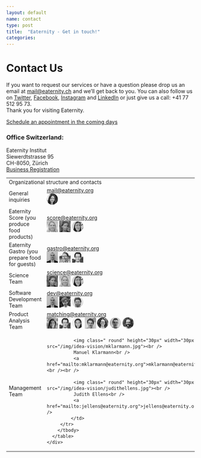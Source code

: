 ```yaml
---
layout: default
name: contact
type: post
title:  "Eaternity - Get in touch!"
categories:
---
```



<div class="window" style="background-image: url('/img/Eaternityteam.jpeg'); background-repeat: no-repeat;"></div>


<div class="container">






<div class="row small-push-top small-push-bottom">
    <div class="col-xs-12 text-center">
      <h1>Contact Us</h1>
    </div>
  </div>
  <div class="row push-bottom">
    <div class="col-xs-12 col-sm-offset-1 col-sm-10 text-center">
      <p>If you want to request our services or have a question please drop us an email at <a target="_blank" href="mailto:mail@eaternity.ch">mail@eaternity.ch</a> and we’ll get back to you. You can also follow us on <a target="_blank" href="https://twitter.com/eaternity">Twitter</a>, <a target="_blank" href="https://www.facebook.com/eaternity">Facebook</a>, <a target="_blank" href="http://instagram.com/eaternity_institute/">Instagram</a> and <a href="https://www.linkedin.com/company/eaternity-ag">LinkedIn</a> or just give us a call: +41 77 512 95 73.<br /> Thank you for visiting Eaternity.</p>
      <a href="https://app.hubspot.com/meetings/tibor-rechsteiner" style="margin-right:30px;" class="button large">Schedule an appointment in the coming days</a>
      <p>
      <h3>Office Switzerland:</h3>
      Eaternity Institut<br />
      Siewerdtstrasse 95<br />
      CH-8050, Zürich<br />
      <a href="https://zh.chregister.ch/cr-portal/auszug/auszug.xhtml?uid=CHE-479.108.237#">Business Registration</a><br />
      </p>
       <table class="table table-hover">
         <tbody>
          <tr>
           <td class="active" colspan="2">Organizational structure and contacts</td>
         </tr>
         <tr>
           <td class="active">General inquiries </td>
           <td class="bgLightBlue"><a href="mailto:mail@eaternity.org">mail@eaternity.org</a> <br />
              <img class=" round" height="30px" width="30px" src="/img/idea-vision/vtheresia.jpg">
             </td>
         </tr>
         <tr>
           <td class="active">Eaternity Score (you produce food products) </td>
           <td class="bgLightBlue"><a href="mailto:score@eaternity.org">score@eaternity.org</a> <br />
            <img class=" round" height="30px" width="30px" src="/img/idea-vision/ffroborg.jpg">
            <img class=" round" height="30px" width="30px" src="/img/idea-vision/judithellens.jpg">
            <img class=" round" height="30px" width="30px" src="/img/idea-vision/cstecher.jpg">
             </td>
         </tr>
         <tr>
           <td class="active">Eaternity Gastro (you prepare food for guests)</td>
           <td class="bgLightBlue"><a href="mailto:gastro@eaternity.org">gastro@eaternity.org</a> <br />
              <img class=" round" height="30px" width="30px" src="/img/idea-vision/pwinkler.jpg">
              <img class=" round" height="30px" width="30px" src="/img/idea-vision/gtzischhochlz.jpg">
              <img class=" round" height="30px" width="30px" src="/img/idea-vision/ccampani.jpg">
             </td>
         </tr>
         <tr>
           <td class="active">Science Team </td>
           <td class="bgLightBlue"><a href="mailto:science@eaternity.org">science@eaternity.org</a> <br />
              <img class=" round" height="30px" width="30px" src="/img/idea-vision/judithellens.jpg">
              <img class=" round" height="30px" width="30px" src="/img/idea-vision/ffroborg.jpg">
              <img class=" round" height="30px" width="30px" src="/img/idea-vision/cstecher.jpg">
             </td>
         </tr>
         <tr>
           <td class="active">Software Development Team </td>
           <td class="bgLightBlue"><a href="mailto:dev@eaternity.org">dev@eaternity.org</a> <br />
              <img class=" round" height="30px" width="30px" src="/img/idea-vision/pwinkler.jpg">
              <img class=" round" height="30px" width="30px" src="/img/idea-vision/jhinkelmann.jpg">
              <img class=" round" height="30px" width="30px" src="/img/idea-vision/hfinger.jpg">
             </td>
         </tr>
         <tr>
           <td class="active">Product Analysis Team </td>
           <td class="bgLightBlue"><a href="mailto:matching@eaternity.org">matching@eaternity.org</a> <br />
              <img class=" round" height="30px" width="30px" src="/img/idea-vision/mschnyder.jpg">
              <img class=" round" height="30px" width="30px" src="/img/idea-vision/ccampani.jpg">
              <img class=" round" height="30px" width="30px" src="/img/idea-vision/mpfaff.jpg">
              <img class=" round" height="30px" width="30px" src="/img/idea-vision/pbentheimer.jpg">
              <img class=" round" height="30px" width="30px" src="/img/idea-vision/cschwald.jpg">
              <img class=" round" height="30px" width="30px" src="/img/idea-vision/fcampell.jpg">
              <img class=" round" height="30px" width="30px" src="/img/idea-vision/trechsteiner.jpg">
             </td>
         </tr>
        <tr>
           <td class="active">Management Team</td>
           <td class="bgLightBlue">
              
              <img class=" round" height="30px" width="30px" src="/img/idea-vision/mklarmann.jpg"><br />
              Manuel Klarmann<br />
              <a href="mailto:mklarmann@eaternity.org">mklarmann@eaternity.org</a> <br /><br />
              
              <img class=" round" height="30px" width="30px" src="/img/idea-vision/judithellens.jpg"><br />
              Judith Ellens<br />
              <a href="mailto:jellens@eaternity.org">jellens@eaternity.org</a> <br />
             </td>
         </tr>
        </tbody>
      </table>
    </div>
  </div>



</div>

<div class="map"></div>

<script src="https://ajax.googleapis.com/ajax/libs/jquery/1.11.3/jquery.min.js"></script>

<script src="https://maps.googleapis.com/maps/api/js?key=AIzaSyA-_FRzCklNgSOoMjxNWHEO7sWQqVxc_QM"></script>

<script src="/js/jquery.magnific-popup.min.js"></script>

<script src="/js/jquery.royalslider.min.js"></script>


<script src="/js/infobubble.js"></script>

<script src="/js/script.js"></script>
